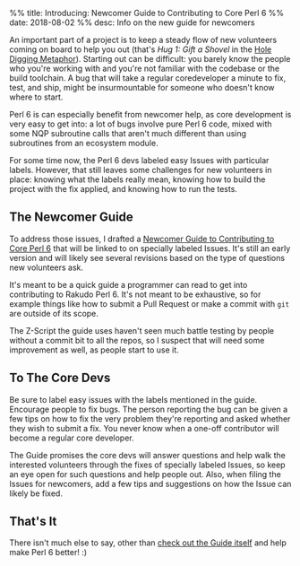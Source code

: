 %% title: Introducing: Newcomer Guide to Contributing to Core Perl 6
%% date: 2018-08-02
%% desc: Info on the new guide for newcomers

An important part of a project is to keep a steady flow of new volunteers coming on board to help you out (that's *Hug 1: Gift a Shovel* in the [Hole Digging Metaphor](/post/On-Troll-Hugging-Hole-Digging-and-Improving-Open-Source-Communities)). Starting out can be difficult: you barely know the people who you're working with and you're not familiar with the codebase or the build toolchain. A bug that will take a regular coredeveloper a minute to fix, test, and ship, might be insurmountable for someone who doesn't know where to start.

Perl 6 is can especially benefit from newcomer help, as core development is
very easy to get into: a lot of bugs involve pure Perl 6 code, mixed with some
NQP subroutine calls that aren't much different than using subroutines from
an ecosystem module.

For some time now, the Perl 6 devs labeled easy Issues with particular labels.
However, that still leaves some challenges for new volunteers in place: knowing what the labels really mean, knowing how to build the project with the
fix applied, and knowing how to run the tests.

## The Newcomer Guide

To address those issues, I drafted a [Newcomer Guide to Contributing to Core Perl 6](/post/Newcomer-Guide-to-Contributing-to-Core-Perl-6) that will be
linked to on specially labeled Issues. It's still an early version and will
likely see several revisions based on the type of questions new volunteers ask.

It's meant to be a quick guide a programmer can read to get into contributing
to Rakudo Perl 6. It's not meant to be exhaustive, so for example things
like how to submit a Pull Request or make a commit with `git` are outside of
its scope.

The Z-Script the guide uses haven't seen much battle testing by people without
a commit bit to all the repos, so I suspect that will need some improvement
as well, as people start to use it.

## To The Core Devs

Be sure to label easy issues with the labels mentioned in the guide. Encourage people to fix bugs. The person reporting the bug can be given a few tips on
how to fix the very problem they're reporting and asked whether they wish to
submit a fix. You never know when a one-off contributor will become a regular core developer.

The Guide promises the core devs will answer questions and help walk the interested volunteers through the fixes of specially labeled Issues, so keep
an eye open for such questions and help people out. Also, when filing the
Issues for newcomers, add a few tips and suggestions on how the Issue can likely be fixed.

## That's It

There isn't much else to say, other than [check out the Guide itself](/post/Newcomer-Guide-to-Contributing-to-Core-Perl-6) and help make Perl 6 better! :)
